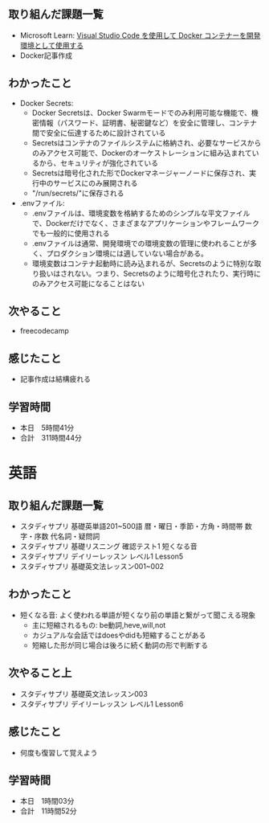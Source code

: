 ## 取り組んだ課題一覧
- Microsoft Learn: [Visual Studio Code を使用して Docker コンテナーを開発環境として使用する](https://learn.microsoft.com/ja-jp/training/modules/use-docker-container-dev-env-vs-code/)
- Docker記事作成
## わかったこと
- Docker Secrets:
    - Docker Secretsは、Docker Swarmモードでのみ利用可能な機能で、機密情報（パスワード、証明書、秘密鍵など）を安全に管理し、コンテナ間で安全に伝達するために設計されている
    - Secretsはコンテナのファイルシステムに格納され、必要なサービスからのみアクセス可能で、Dockerのオーケストレーションに組み込まれているから、セキュリティが強化されている
    - Secretsは暗号化された形でDockerマネージャーノードに保存され、実行中のサービスにのみ展開される
    - "/run/secrets/"に保存される
- .envファイル:
    - .envファイルは、環境変数を格納するためのシンプルな平文ファイルで、Dockerだけでなく、さまざまなアプリケーションやフレームワークでも一般的に使用される
    - .envファイルは通常、開発環境での環境変数の管理に使われることが多く、プロダクション環境には適していない場合がある。
    - 環境変数はコンテナ起動時に読み込まれるが、Secretsのように特別な取り扱いはされない。つまり、Secretsのように暗号化されたり、実行時にのみアクセス可能になることはない
## 次やること
- freecodecamp
## 感じたこと
- 記事作成は結構疲れる
## 学習時間
- 本日　5時間41分
- 合計　311時間44分



# 英語
## 取り組んだ課題一覧
- スタディサプリ 基礎英単語201~500語 暦・曜日・季節・方角・時間帯 数字・序数 代名詞・疑問詞
- スタディサプリ 基礎リスニング 確認テスト1 短くなる音
- スタディサプリ デイリーレッスン レベル1 Lesson5
- スタディサプリ 基礎英文法レッスン001~002
## わかったこと
- 短くなる音: よく使われる単語が短くなり前の単語と繋がって聞こえる現象
    - 主に短縮されるもの: be動詞,heve,will,not
    - カジュアルな会話ではdoesやdidも短縮することがある
    - 短縮した形が同じ場合は後ろに続く動詞の形で判断する
## 次やること上
- スタディサプリ 基礎英文法レッスン003
- スタディサプリ デイリーレッスン レベル1 Lesson6
## 感じたこと
- 何度も復習して覚えよう
## 学習時間
- 本日　1時間03分
- 合計　11時間52分